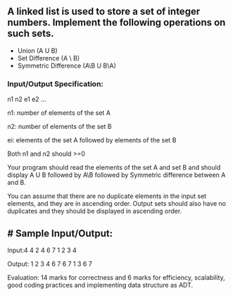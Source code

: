## A linked list is used to store a set of integer numbers. Implement the following operations on such sets.
- Union (A U B)
- Set Difference (A \ B)
- Symmetric Difference (A\B U B\A)

### Input/Output Specification:
n1 n2 e1 e2 ...

n1: number of elements of the set A

n2: number of elements of the set B

ei: elements of the set A followed by elements of the set B


Both n1 and n2 should >=0

Your program should read the elements of the set A and set B and should display A U B followed by A\B followed by Symmetric difference between A and B.

You can assume that there are no duplicate elements in the input set elements, and they are in ascending order. Output sets should also have no duplicates and they should be displayed in ascending order.

## # Sample Input/Output:
Input:4 4 2 4 6 7 1 2 3 4

Output: 1 2 3 4 6 7 6 7 1 3 6 7

Evaluation: 14 marks for correctness and 6 marks for efficiency, scalability, good coding practices and implementing data structure as ADT.